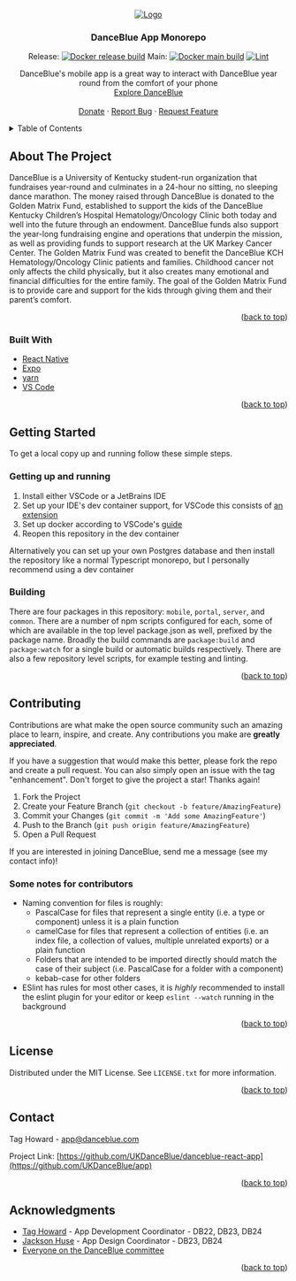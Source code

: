 <div id="top"></div>
<!--
<a href="https://expo.dev/%40university-of-kentucky-danceblue/danceblue-mobile?serviceType=classic&distribution=expo-dev-client&releaseChannel=preview&scheme=exp%2Bdanceblue-mobile">
<img src="https://qr.expo.dev/development-client?appScheme=exp%2Bdanceblue-mobile&url=https%3A%2F%2Fexp.host%2F%40university-of-kentucky-danceblue%2Fdanceblue-mobile%3Frelease-channel%3Dpreview" alt="Expo Preview QR Code" width="300" height="300">Expo Preview</a>
--!>

<!-- PROJECT LOGO -->
<br />
<div align="center">
  <a href="https://github.com/UKDanceBlue/danceblue-react-app">
    <img src="https://danceblue.org/wp-content/uploads/2023/08/DB_Horizontal_Logo.png" alt="Logo">
  </a>

<h3 align="center">DanceBlue App Monorepo</h3>

Release:
[![Docker release build](https://github.com/UKDanceBlue/monorepo/actions/workflows/docker-build.yml/badge.svg?branch=release&event=push)](https://github.com/UKDanceBlue/monorepo/actions/workflows/docker-build.yml)
Main:
[![Docker main build](https://github.com/UKDanceBlue/monorepo/actions/workflows/docker-build.yml/badge.svg?branch=main&event=push)](https://github.com/UKDanceBlue/monorepo/actions/workflows/docker-build.yml)
[![Lint](https://github.com/UKDanceBlue/monorepo/actions/workflows/eslint.yml/badge.svg?branch=main&event=push)](https://github.com/UKDanceBlue/monorepo/actions/workflows/eslint.yml)

  <p align="center">
    DanceBlue's mobile app is a great way to interact with DanceBlue year round from the comfort of your phone
    <br />
    <a href="https://danceblue.org">Explore DanceBlue</a>
    <br />
    <br />
    <a href="https://danceblue.networkforgood.com/">Donate</a>
    ·
    <a href="https://github.com/UKDanceBlue/app/issues">Report Bug</a>
    ·
    <a href="https://github.com/UKDanceBlue/app/issues">Request Feature</a>
  </p>
</div>

<!-- TABLE OF CONTENTS -->
<details>
  <summary>Table of Contents</summary>
  <ol>
    <li><a href="#about-the-project">About The Project</a></li>
    <li><a href="#getting-started">Getting Started</a></li>
    <li><a href="#contributing">Contributing</a></li>
    <li><a href="#license">License</a></li>
    <li><a href="#contact">Contact</a></li>
    <li><a href="#acknowledgments">Acknowledgments</a></li>
  </ol>
</details>

<!-- ABOUT THE PROJECT -->

## About The Project

<!-- [![Product Name Screen Shot][product-screenshot]](https://example.com) -->

DanceBlue is a University of Kentucky student-run organization that fundraises
year-round and culminates in a 24-hour no sitting, no sleeping dance marathon.
The money raised through DanceBlue is donated to the Golden Matrix Fund,
established to support the kids of the DanceBlue Kentucky Children’s Hospital
Hematology/Oncology Clinic both today and well into the future through an
endowment. DanceBlue funds also support the year-long fundraising engine and
operations that underpin the mission, as well as providing funds to support
research at the UK Markey Cancer Center. The Golden Matrix Fund was created to
benefit the DanceBlue KCH Hematology/Oncology Clinic patients and families.
Childhood cancer not only affects the child physically, but it also creates many
emotional and financial difficulties for the entire family. The goal of the
Golden Matrix Fund is to provide care and support for the kids through giving
them and their parent’s comfort.

<p align="right">(<a href="#top">back to top</a>)</p>

### Built With

- [React Native](https://reactnative.dev/)
- [Expo](https://expo.dev/)
- [yarn](https://yarnpkg.com/)
- [VS Code](https://code.visualstudio.com/)

<p align="right">(<a href="#top">back to top</a>)</p>

<!-- GETTING STARTED -->

## Getting Started

To get a local copy up and running follow these simple steps.

### Getting up and running

1. Install either VSCode or a JetBrains IDE
2. Set up your IDE's dev container support, for VSCode this consists of
   [an extension](https://marketplace.visualstudio.com/items?itemName=ms-vscode-remote.remote-containers)
3. Set up docker according to VSCode's
   [guide](https://code.visualstudio.com/docs/devcontainers/containers#_installation)
4. Reopen this repository in the dev container

Alternatively you can set up your own Postgres database and then install the
repository like a normal Typescript monorepo, but I personally recommend using a
dev container

### Building

There are four packages in this repository: `mobile`, `portal`, `server`, and
`common`. There are a number of npm scripts configured for each, some of which
are available in the top level package.json as well, prefixed by the package
name. Broadly the build commands are `package:build` and `package:watch` for a
single build or automatic builds respectively. There are also a few repository
level scripts, for example testing and linting.

<p align="right">(<a href="#top">back to top</a>)</p>

<!-- CONTRIBUTING -->

## Contributing

Contributions are what make the open source community such an amazing place to
learn, inspire, and create. Any contributions you make are **greatly
appreciated**.

If you have a suggestion that would make this better, please fork the repo and
create a pull request. You can also simply open an issue with the tag
"enhancement". Don't forget to give the project a star! Thanks again!

1. Fork the Project
2. Create your Feature Branch (`git checkout -b feature/AmazingFeature`)
3. Commit your Changes (`git commit -m 'Add some AmazingFeature'`)
4. Push to the Branch (`git push origin feature/AmazingFeature`)
5. Open a Pull Request

If you are interested in joining DanceBlue, send me a message (see my contact
info)!

### Some notes for contributors

- Naming convention for files is roughly:
  - PascalCase for files that represent a single entity (i.e. a type or
    component) unless it is a plain function
  - camelCase for files that represent a collection of entities (i.e. an index
    file, a collection of values, multiple unrelated exports) or a plain
    function
  - Folders that are intended to be imported directly should match the case of
    their subject (i.e. PascalCase for a folder with a component)
  - kebab-case for other folders
- ESlint has rules for most other cases, it is _highly_ recommended to install
  the eslint plugin for your editor or keep `eslint --watch` running in the
  background

<p align="right">(<a href="#top">back to top</a>)</p>

<!-- LICENSE -->

## License

Distributed under the MIT License. See `LICENSE.txt` for more information.

<p align="right">(<a href="#top">back to top</a>)</p>

<!-- CONTACT -->

## Contact

Tag Howard - app@danceblue.com

Project Link:
[https://github.com/UKDanceBlue/danceblue-react-app](https://github.com/UKDanceBlue/app)

<p align="right">(<a href="#top">back to top</a>)</p>

<!-- ACKNOWLEDGMENTS -->

## Acknowledgments

- [Tag Howard](https://github.com/jthoward64) - App Development Coordinator -
  DB22, DB23, DB24
- [Jackson Huse](https://github.com/jphuse) - App Design Coordinator - DB23,
  DB24
- [Everyone on the DanceBlue committee](http://www.danceblue.org/meet-the-team)

<p align="right">(<a href="#top">back to top</a>)</p>
